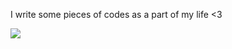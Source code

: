I write some pieces of codes as a part of my life <3

![](https://skillicons.dev/icons?i=go,ts,bun,vite,vue,nim)
